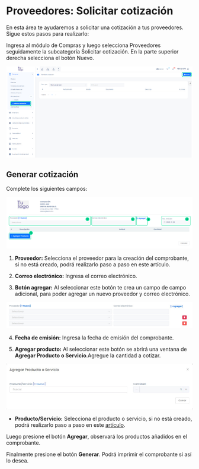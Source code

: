 # Proveedores: Solicitar cotización

En esta área te ayudaremos a solicitar una cotización a tus proveedores. Sigue estos pasos para realizarlo:

Ingresa al módulo de Compras y luego selecciona Proveedores seguidamente la subcategoría Solicitar cotización. En la parte superior derecha selecciona el botón Nuevo.

![Alt text](img/cotizacin1.jpg)

## Generar cotización

Complete los siguientes campos:

![Alt text](img/cotizacin4.jpg)

1. **Proveedor:** Selecciona el proveedor para la creación del comprobante, si no está creado, podrá realizarlo paso a paso en este artículo.

2. **Correo electrónico:** Ingresa el correo electrónico.

3. **Botón agregar:** Al seleccionar este botón te crea un campo de campo adicional, para poder agregar un nuevo proveedor y correo electrónico.

![Alt text](img/proveedores9.jpg)

4. **Fecha de emisión:** Ingresa la fecha de emisión del comprobante.

5. **Agregar producto:** Al seleccionar este botón se abrirá una ventana de **Agregar Producto o Servicio**.Agregue la cantidad a cotizar.

![Alt text](img/proveedores10.jpg)

- **Producto/Servicio:** Selecciona el producto o servicio, si no está creado, podrá realizarlo paso a paso en este [artículo](#art).

Luego presione el botón **Agregar**, observará los productos añadidos en el comprobante.

Finalmente presione el botón **Generar**. Podrá imprimir el comprobante si así lo desea.
